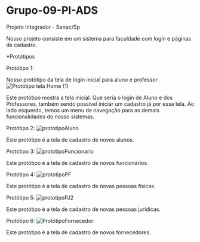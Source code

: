 # Grupo-09-PI-ADS

Projeto Integrador - Senac/Sp

Nosso projeto consiste em um sistema para faculdade com login e páginas de cadastro.

*Protótipos

Protótipo 1:

Nosso protótipo da tela de login inicial para aluno e professor
![Protótipo tela Home (1)](https://github.com/PauloAnnes/Grupo-09-PI-ADS/assets/117777037/6c986d9a-d663-499c-aaed-ff351f24cd98)

Este protótipo mostra a tela inicial. Que seria o login de Aluno e dos Professores, também sendo possível iniciar um cadastro já por essa tela.
Ao lado esquerdo, temos um menu de navegação para as demais funcionalidades do nosso sistemas.

Protótipo 2:
![prototipoAluno](https://github.com/PauloAnnes/Grupo-09-PI-ADS/assets/117777037/69f405db-fbcd-481b-b7af-bac91912e796)

Este protótipo é a tela de cadastro de novos alunos.

Protótipo 3:
![prototipoFuncionario](https://github.com/PauloAnnes/Grupo-09-PI-ADS/assets/117777037/e74266b1-d553-4d06-b372-f97a9b7d19da)

Este protótipo é a tela de cadastro de novos funcionários.

Protótipo 4:
![prototipoPF](https://github.com/PauloAnnes/Grupo-09-PI-ADS/assets/117777037/023db022-0bdb-4a7c-aeb6-62ec773c10e6)

Este protótipo é a tela de cadastro de novas pessoas físicas.

Protótipo 5:
![prototipoPJ2](https://github.com/PauloAnnes/Grupo-09-PI-ADS/assets/117777037/7ebb7c09-da60-400b-9deb-5d34724e993e)

Este protótipo é a tela de cadastro de novas pessoas jurídicas.

Protótipo 6:
![ProtótipoFornecedor](https://github.com/PauloAnnes/Grupo-09-PI-ADS/assets/117777037/07a668a1-29f7-49bc-b904-bae94309a981)

Este protótipo é a tela de cadastro de novos fornecedores.



